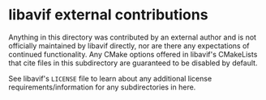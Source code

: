 # libavif external contributions

Anything in this directory was contributed by an external author and is not officially maintained by
libavif directly, nor are there any expectations of continued functionality. Any CMake options
offered in libavif's CMakeLists that cite files in this subdirectory are guaranteed to be disabled
by default.

See libavif's `LICENSE` file to learn about any additional license requirements/information for any
subdirectories in here.
